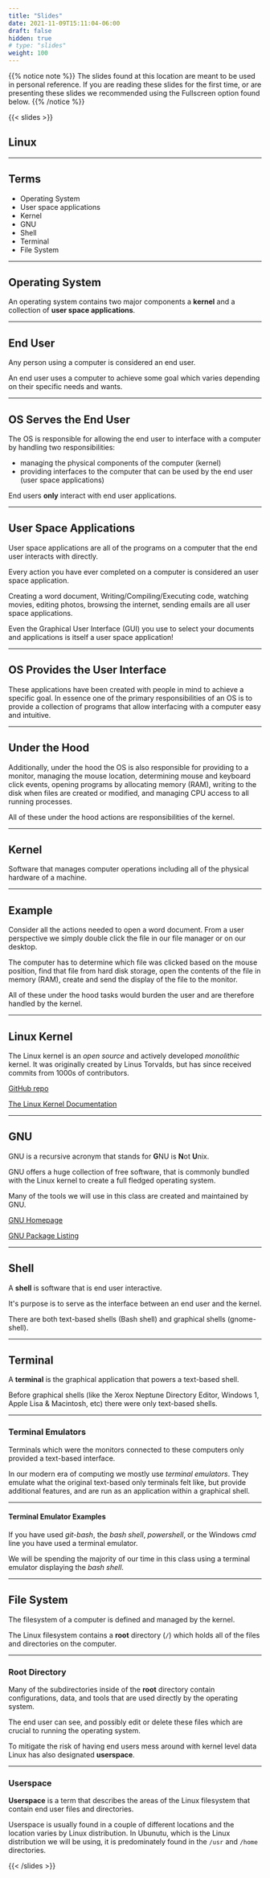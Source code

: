 ```yaml
---
title: "Slides"
date: 2021-11-09T15:11:04-06:00
draft: false
hidden: true
# type: "slides"
weight: 100
---
```


{{% notice note %}}
The slides found at this location are meant to be used in personal reference. If you are reading these slides for the first time, or are presenting these slides we recommended using the Fullscreen option found below.
{{% /notice %}}

{{< slides >}}

## Linux 

---

## Terms

- Operating System
- User space applications
- Kernel
- GNU
- Shell
- Terminal
- File System

---

## Operating System

An operating system contains two major components a **kernel** and a collection of **user space applications**.

___

## End User

Any person using a computer is considered an end user. 

An end user uses a computer to achieve some goal which varies depending on their specific needs and wants.

___

## OS Serves the End User

The OS is responsible for allowing the end user to interface with a computer by handling two responsibilities:
- managing the physical components of the computer (kernel)
- providing interfaces to the computer that can be used by the end user (user space applications)

End users **only** interact with end user applications.

---

## User Space Applications

User space applications are all of the programs on a computer that the end user interacts with directly.

Every action you have ever completed on a computer is considered an user space application. 

Creating a word document, Writing/Compiling/Executing code, watching movies, editing photos, browsing the internet, sending emails are all user space applications.

Even the Graphical User Interface (GUI) you use to select your documents and applications is itself a user space application!

___

## OS Provides the User Interface

These applications have been created with people in mind to achieve a specific goal. In essence one of the primary responsibilities of an OS is to provide a collection of programs that allow interfacing with a computer easy and intuitive.
___

## Under the Hood

Additionally, under the hood the OS is also responsible for providing to a monitor, managing the mouse location, determining mouse and keyboard click events, opening programs by allocating memory (RAM), writing to the disk when files are created or modified, and managing CPU access to all running processes. 

All of these under the hood actions are responsibilities of the kernel.

---

## Kernel

Software that manages computer operations including all of the physical hardware of a machine.

___

## Example

Consider all the actions needed to open a word document. From a user perspective we simply double click the file in our file manager or on our desktop.

The computer has to determine which file was clicked based on the mouse position, find that file from hard disk storage, open the contents of the file in memory (RAM), create and send the display of the file to the monitor.

All of these under the hood tasks would burden the user and are therefore handled by the kernel.

---

## Linux Kernel

The Linux kernel is an *open source* and actively developed *monolithic* kernel. It was originally created by Linus Torvalds, but has since received commits from 1000s of contributors.

[GitHub repo](https://github.com/torvalds/linux)

[The Linux Kernel Documentation](https://www.kernel.org/doc/html/latest/)

---

## GNU

GNU is a recursive acronym that stands for **G**NU is **N**ot **U**nix.

GNU offers a huge collection of free software, that is commonly bundled with the Linux kernel to create a full fledged operating system.

Many of the tools we will use in this class are created and maintained by GNU.

[GNU Homepage](https://www.gnu.org/)

[GNU Package Listing](https://www.gnu.org/software/software.html)

---

## Shell

A **shell** is software that is end user interactive.

It's purpose is to serve as the interface between an end user and the kernel.

There are both text-based shells (Bash shell) and graphical shells (gnome-shell).

---

## Terminal

A **terminal** is the graphical application that powers a text-based shell.

Before graphical shells (like the Xerox Neptune Directory Editor, Windows 1, Apple Lisa & Macintosh, etc) there were only text-based shells.

___

### Terminal Emulators

Terminals which were the monitors connected to these computers only provided a text-based interface.

In our modern era of computing we mostly use *terminal emulators*. They emulate what the original text-based only terminals felt like, but provide additional features, and are run as an application within a graphical shell.

___

#### Terminal Emulator Examples

If you have used *git-bash*, the *bash shell*, *powershell*, or the Windows *cmd* line you have used a terminal emulator.

We will be spending the majority of our time in this class using a terminal emulator displaying the *bash shell*.

---

## File System

The filesystem of a computer is defined and managed by the kernel.

The Linux filesystem contains a **root** directory (`/`) which holds all of the files and directories on the computer. 

___

### Root Directory

Many of the subdirectories inside of the **root** directory contain configurations, data, and tools that are used directly by the operating system.

The end user can see, and possibly edit or delete these files which are crucial to running the operating system.

To mitigate the risk of having end users mess around with kernel level data Linux has also designated **userspace**.
___

### Userspace

**Userspace** is a term that describes the areas of the Linux filesystem that contain end user files and directories.

Userspace is usually found in a couple of different locations and the location varies by Linux distribution. In Ubunutu, which is the Linux distribution we will be using, it is predominately found in the `/usr` and `/home` directories.

{{< /slides >}}